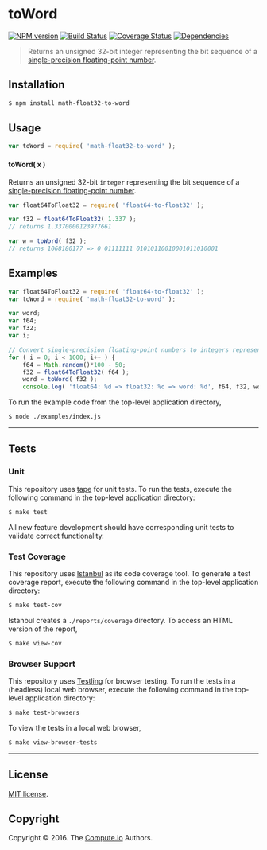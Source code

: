 toWord
===
[![NPM version][npm-image]][npm-url] [![Build Status][build-image]][build-url] [![Coverage Status][coverage-image]][coverage-url] [![Dependencies][dependencies-image]][dependencies-url]

> Returns an unsigned 32-bit integer representing the bit sequence of a [single-precision floating-point number][ieee754].


## Installation

``` bash
$ npm install math-float32-to-word
```


## Usage

``` javascript
var toWord = require( 'math-float32-to-word' );
```

#### toWord( x )

Returns an unsigned 32-bit `integer` representing the bit sequence of a [single-precision floating-point number][ieee754].

``` javascript
var float64ToFloat32 = require( 'float64-to-float32' );

var f32 = float64ToFloat32( 1.337 );
// returns 1.3370000123977661

var w = toWord( f32 );
// returns 1068180177 => 0 01111111 01010110010001011010001
```


## Examples

``` javascript
var float64ToFloat32 = require( 'float64-to-float32' );
var toWord = require( 'math-float32-to-word' );

var word;
var f64;
var f32;
var i;

// Convert single-precision floating-point numbers to integers representing the binary literal...
for ( i = 0; i < 1000; i++ ) {
	f64 = Math.random()*100 - 50;
	f32 = float64ToFloat32( f64 );
	word = toWord( f32 );
	console.log( 'float64: %d => float32: %d => word: %d', f64, f32, word );
```

To run the example code from the top-level application directory,

``` bash
$ node ./examples/index.js
```


---
## Tests

### Unit

This repository uses [tape][tape] for unit tests. To run the tests, execute the following command in the top-level application directory:

``` bash
$ make test
```

All new feature development should have corresponding unit tests to validate correct functionality.


### Test Coverage

This repository uses [Istanbul][istanbul] as its code coverage tool. To generate a test coverage report, execute the following command in the top-level application directory:

``` bash
$ make test-cov
```

Istanbul creates a `./reports/coverage` directory. To access an HTML version of the report,

``` bash
$ make view-cov
```


### Browser Support

This repository uses [Testling][testling] for browser testing. To run the tests in a (headless) local web browser, execute the following command in the top-level application directory:

``` bash
$ make test-browsers
```

To view the tests in a local web browser,

``` bash
$ make view-browser-tests
```

<!-- [![browser support][browsers-image]][browsers-url] -->


---
## License

[MIT license](http://opensource.org/licenses/MIT).


## Copyright

Copyright &copy; 2016. The [Compute.io][compute-io] Authors.


[npm-image]: http://img.shields.io/npm/v/math-float32-to-word.svg
[npm-url]: https://npmjs.org/package/math-float32-to-word

[build-image]: http://img.shields.io/travis/math-io/float32-to-word/master.svg
[build-url]: https://travis-ci.org/math-io/float32-to-word

[coverage-image]: https://img.shields.io/codecov/c/github/math-io/float32-to-word/master.svg
[coverage-url]: https://codecov.io/github/math-io/float32-to-word?branch=master

[dependencies-image]: http://img.shields.io/david/math-io/float32-to-word.svg
[dependencies-url]: https://david-dm.org/math-io/float32-to-word

[dev-dependencies-image]: http://img.shields.io/david/dev/math-io/float32-to-word.svg
[dev-dependencies-url]: https://david-dm.org/dev/math-io/float32-to-word

[github-issues-image]: http://img.shields.io/github/issues/math-io/float32-to-word.svg
[github-issues-url]: https://github.com/math-io/float32-to-word/issues

[tape]: https://github.com/substack/tape
[istanbul]: https://github.com/gotwarlost/istanbul
[testling]: https://ci.testling.com

[compute-io]: https://github.com/compute-io
[ieee754]: https://en.wikipedia.org/wiki/IEEE_754-1985